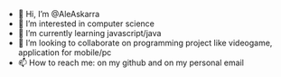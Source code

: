 - 👋 Hi, I’m @AleAskarra
- 👀 I’m interested in computer science
- 🌱 I’m currently learning javascript/java
- 💞️ I’m looking to collaborate on programming project like videogame, application for mobile/pc
- 📫 How to reach me: on my github and on my personal email

<!---
AleAskarra/AleAskarra is a ✨ special ✨ repository because its `README.md` (this file) appears on your GitHub profile.
You can click the Preview link to take a look at your changes.
--->
